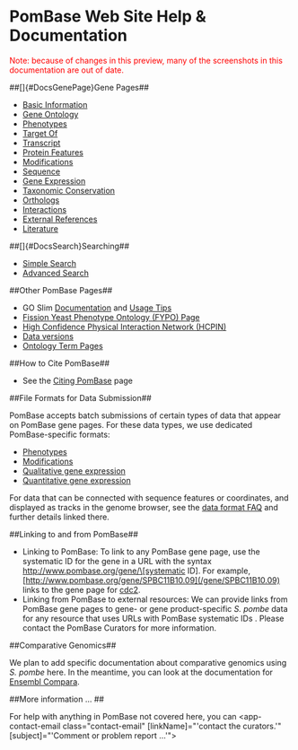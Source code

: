 # PomBase Web Site Help & Documentation

<div style="color: red">
  Note: because of changes in this preview, many of the screenshots in
  this documentation are out of date.
</div>

##[]{#DocsGenePage}Gene Pages##

-   [Basic Information](documentation/gene-page-basic-information)
-   [Gene Ontology](documentation/gene-page-gene-ontology)
-   [Phenotypes](documentation/gene-page-phenotypes)
-   [Target Of](documentation/gene-page-target)
-   [Transcript](documentation/gene-page-transcript)
-   [Protein Features](documentation/gene-page-protein-features)
-   [Modifications](documentation/gene-page-modifications)
-   [Sequence](documentation/gene-page-sequence)
-   [Gene Expression](documentation/gene-page-gene-expression)
-   [Taxonomic Conservation](documentation/taxonomic-conservation)
-   [Orthologs](documentation/orthologs)
-   [Interactions](documentation/genetic-and-physical-interactions)
-   [External
    References](documentation/gene-page-external-references)
-   [Literature](documentation/gene-page-literature)

##[]{#DocsSearch}Searching##

-   [Simple Search](documentation/simple-search-documentation)
-   [Advanced Search](documentation/advanced-search-documentation)

##Other PomBase Pages##

-   GO Slim
    [Documentation](documentation/pombase-go-slim-documentation)
    and [Usage Tips](browse-curation/fission-yeast-go-slimming-tips)
-   [Fission Yeast Phenotype Ontology (FYPO) Page](browse-curation/fission-yeast-phenotype-ontology)
-   [High Confidence Physical Interaction Network (HCPIN)](documentation/high-confidence-physical-interaction-network)
-   [Data versions](about/version-history)
-   [Ontology Term Pages](documentation/ontology-term-page)

##How to Cite PomBase##

-   See the [Citing PomBase](about/citing-pombase) page

##File Formats for Data Submission##

PomBase accepts batch submissions of certain types of data that appear
on PomBase gene pages. For these data types, we use dedicated
PomBase-specific formats:

-   [Phenotypes](submit-data/phenotype-data-bulk-upload-format)
-   [Modifications](submit-data/modification-bulk-upload-file-format)
-   [Qualitative gene expression](submit-data/qualitative-gene-expression-bulk-upload-file-format)
-   [Quantitative gene expression](submit-data/quantitative-gene-expression-bulk-upload-file-format)

For data that can be connected with sequence features or coordinates,
and displayed as tracks in the genome browser, see the [data format
FAQ](faqs/what-file-formats-can-i-use-submit-high-throughput-data)
and further details linked there.

##Linking to and from PomBase##

-   Linking to PomBase: To link to any PomBase gene page, use the
    systematic ID for the gene in a URL with the syntax
    http://www.pombase.org/gene/\[systematic ID\]. For example,
    [http://www.pombase.org/gene/SPBC11B10.09](/gene/SPBC11B10.09)
    links to the gene page for [cdc2](spombe/result/SPBC11B10.09).
-   Linking from PomBase to external resources: We can provide links
    from PomBase gene pages to gene- or gene product-specific *S. pombe*
    data for any resource that uses URLs with PomBase systematic IDs .
    Please contact the PomBase Curators for more information.


##Comparative Genomics##

We plan to add specific documentation about comparative genomics using
*S. pombe* here. In the meantime, you can look at the documentation for
[Ensembl Compara](http://genomebrowser.pombase.org/info/docs/compara/index.html).

##More information ... ##

For help with anything in PomBase not covered here, you can
<app-contact-email class="contact-email" [linkName]="'contact the
curators.'"  [subject]="'Comment or problem report
...'"></app-contact-email>
